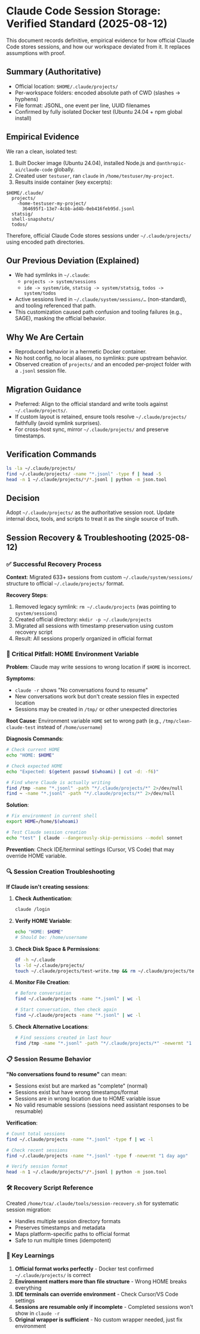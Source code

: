 # Claude Code Session Storage: Verified Standard (2025-08-12)

This document records definitive, empirical evidence for how official Claude Code stores sessions, and how our workspace deviated from it. It replaces assumptions with proof.

## Summary (Authoritative)

- Official location: `$HOME/.claude/projects/`
- Per-workspace folders: encoded absolute path of CWD (slashes → hyphens)
- File format: JSONL, one event per line, UUID filenames
- Confirmed by fully isolated Docker test (Ubuntu 24.04 + npm global install)

## Empirical Evidence

We ran a clean, isolated test:

1. Built Docker image (Ubuntu 24.04), installed Node.js and `@anthropic-ai/claude-code` globally.
2. Created user `testuser`, ran `claude` in `/home/testuser/my-project`.
3. Results inside container (key excerpts):

```
$HOME/.claude/
  projects/
    -home-testuser-my-project/
      364695f1-13e7-4cbb-ad4b-0eb416feb95d.jsonl
  statsig/
  shell-snapshots/
  todos/
```

Therefore, official Claude Code stores sessions under `~/.claude/projects/` using encoded path directories.

## Our Previous Deviation (Explained)

- We had symlinks in `~/.claude`:
  - `projects -> system/sessions`
  - `ide -> system/ide`, `statsig -> system/statsig`, `todos -> system/todos`
- Active sessions lived in `~/.claude/system/sessions/…` (non-standard), and tooling referenced that path.
- This customization caused path confusion and tooling failures (e.g., SAGE), masking the official behavior.

## Why We Are Certain

- Reproduced behavior in a hermetic Docker container.
- No host config, no local aliases, no symlinks: pure upstream behavior.
- Observed creation of `projects/` and an encoded per-project folder with a `.jsonl` session file.

## Migration Guidance

- Preferred: Align to the official standard and write tools against `~/.claude/projects/`.
- If custom layout is retained, ensure tools resolve `~/.claude/projects/` faithfully (avoid symlink surprises).
- For cross-host sync, mirror `~/.claude/projects/` and preserve timestamps.

## Verification Commands

```bash
ls -la ~/.claude/projects/
find ~/.claude/projects/ -name "*.jsonl" -type f | head -5
head -n 1 ~/.claude/projects/*/*.jsonl | python -m json.tool
```

## Decision

Adopt `~/.claude/projects/` as the authoritative session root. Update internal docs, tools, and scripts to treat it as the single source of truth.

## Session Recovery & Troubleshooting (2025-08-12)

### ✅ Successful Recovery Process

**Context**: Migrated 633+ sessions from custom `~/.claude/system/sessions/` structure to official `~/.claude/projects/` format.

**Recovery Steps**:
1. Removed legacy symlink: `rm ~/.claude/projects` (was pointing to `system/sessions`)
2. Created official directory: `mkdir -p ~/.claude/projects`
3. Migrated all sessions with timestamp preservation using custom recovery script
4. Result: All sessions properly organized in official format

### 🚨 Critical Pitfall: HOME Environment Variable

**Problem**: Claude may write sessions to wrong location if `$HOME` is incorrect.

**Symptoms**:
- `claude -r` shows "No conversations found to resume"
- New conversations work but don't create session files in expected location
- Sessions may be created in `/tmp/` or other unexpected directories

**Root Cause**: Environment variable `HOME` set to wrong path (e.g., `/tmp/clean-claude-test` instead of `/home/username`)

**Diagnosis Commands**:
```bash
# Check current HOME
echo "HOME: $HOME"

# Check expected HOME
echo "Expected: $(getent passwd $(whoami) | cut -d: -f6)"

# Find where Claude is actually writing
find /tmp -name "*.jsonl" -path "*/.claude/projects/*" 2>/dev/null
find ~ -name "*.jsonl" -path "*/.claude/projects/*" 2>/dev/null
```

**Solution**:
```bash
# Fix environment in current shell
export HOME=/home/$(whoami)

# Test Claude session creation
echo "test" | claude --dangerously-skip-permissions --model sonnet
```

**Prevention**: Check IDE/terminal settings (Cursor, VS Code) that may override HOME variable.

### 🔍 Session Creation Troubleshooting

**If Claude isn't creating sessions**:

1. **Check Authentication**:
   ```bash
   claude /login
   ```

2. **Verify HOME Variable**:
   ```bash
   echo "HOME: $HOME"
   # Should be: /home/username
   ```

3. **Check Disk Space & Permissions**:
   ```bash
   df -h ~/.claude
   ls -ld ~/.claude/projects/
   touch ~/.claude/projects/test-write.tmp && rm ~/.claude/projects/test-write.tmp
   ```

4. **Monitor File Creation**:
   ```bash
   # Before conversation
   find ~/.claude/projects -name "*.jsonl" | wc -l
   
   # Start conversation, then check again
   find ~/.claude/projects -name "*.jsonl" | wc -l
   ```

5. **Check Alternative Locations**:
   ```bash
   # Find sessions created in last hour
   find /tmp -name "*.jsonl" -path "*/.claude/projects/*" -newermt "1 hour ago" 2>/dev/null
   ```

### 📋 Session Resume Behavior

**"No conversations found to resume"** can mean:
- Sessions exist but are marked as "complete" (normal)
- Sessions exist but have wrong timestamps/format
- Sessions are in wrong location due to HOME variable issue
- No valid resumable sessions (sessions need assistant responses to be resumable)

**Verification**:
```bash
# Count total sessions
find ~/.claude/projects -name "*.jsonl" -type f | wc -l

# Check recent sessions
find ~/.claude/projects -name "*.jsonl" -type f -newermt "1 day ago"

# Verify session format
head -n 1 ~/.claude/projects/*/*.jsonl | python -m json.tool
```

### 🛠️ Recovery Script Reference

Created `/home/tca/.claude/tools/session-recovery.sh` for systematic session migration:
- Handles multiple session directory formats
- Preserves timestamps and metadata
- Maps platform-specific paths to official format
- Safe to run multiple times (idempotent)

### 🎯 Key Learnings

1. **Official format works perfectly** - Docker test confirmed `~/.claude/projects/` is correct
2. **Environment matters more than file structure** - Wrong HOME breaks everything
3. **IDE terminals can override environment** - Check Cursor/VS Code settings
4. **Sessions are resumable only if incomplete** - Completed sessions won't show in `claude -r`
5. **Original wrapper is sufficient** - No custom wrapper needed, just fix environment



